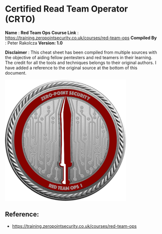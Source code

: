 # Certified Read Team Operator (CRTO) 

**Name** : **Red Team Ops**
**Course Link** : https://training.zeropointsecurity.co.uk/courses/red-team-ops
**Compiled By** : Peter Rakolcza
**Version: 1.0**

 **Disclaimer** : This cheat sheet has been compiled from multiple sources with the objective of aiding fellow pentesters and red teamers in their learning. The credit for all the tools and techniques belongs to their original authors. I have added a reference to the original source at the bottom of this document.  

![](images/crto.png)

## Reference:
- https://training.zeropointsecurity.co.uk/courses/red-team-ops
